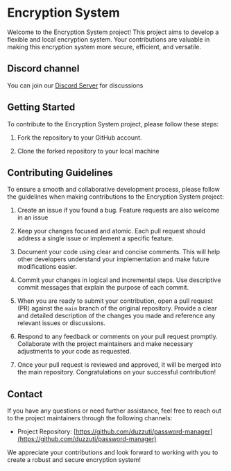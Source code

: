 # Encryption System

Welcome to the Encryption System project! This project aims to develop a flexible and local encryption system. Your contributions are valuable in making this encryption system more secure, efficient, and versatile.
## Discord channel

You can join our [Discord Server](https://discord.gg/4EGhJCNq) for discussions

## Getting Started

To contribute to the Encryption System project, please follow these steps:

1. Fork the repository to your GitHub account.

2. Clone the forked repository to your local machine

## Contributing Guidelines

To ensure a smooth and collaborative development process, please follow the guidelines when making contributions to the Encryption System project:

1. Create an issue if you found a bug. Feature requests are also welcome in an issue

1. Keep your changes focused and atomic. Each pull request should address a single issue or implement a specific feature.

1. Document your code using clear and concise comments. This will help other developers understand your implementation and make future modifications easier.

1. Commit your changes in logical and incremental steps. Use descriptive commit messages that explain the purpose of each commit.

1. When you are ready to submit your contribution, open a pull request (PR) against the `main` branch of the original repository. Provide a clear and detailed description of the changes you made and reference any relevant issues or discussions.

1. Respond to any feedback or comments on your pull request promptly. Collaborate with the project maintainers and make necessary adjustments to your code as requested.

1. Once your pull request is reviewed and approved, it will be merged into the main repository. Congratulations on your successful contribution!

## Contact

If you have any questions or need further assistance, feel free to reach out to the project maintainers through the following channels:

- Project Repository: [https://github.com/duzzuti/password-manager](https://github.com/duzzuti/password-manager)

We appreciate your contributions and look forward to working with you to create a robust and secure encryption system!
